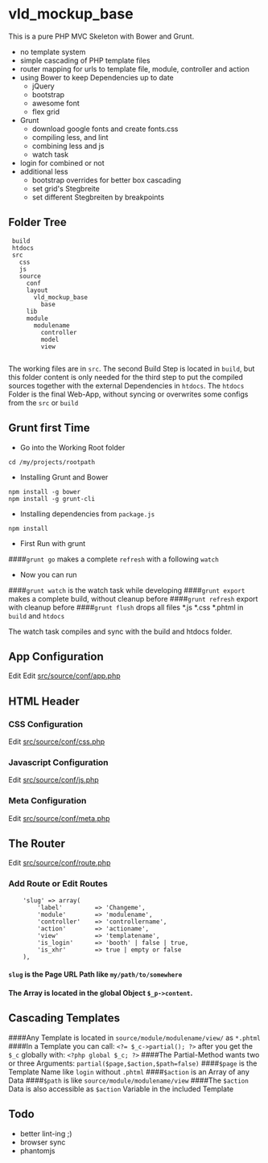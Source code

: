 
vld_mockup_base
==============================================

This is a pure PHP MVC Skeleton with Bower and Grunt.

- no template system
- simple cascading of PHP template files
- router mapping for urls to template file, module, controller and action
- using Bower to keep Dependencies up to date
  - jQuery
  - bootstrap
  - awesome font
  - flex grid
- Grunt
  - download google fonts and create fonts.css
  - compiling less, and lint
  - combining less and js
  - watch task
- login for combined or not
- additional less
  - bootstrap overrides for better box cascading
  - set grid's Stegbreite
  - set different Stegbreiten by breakpoints

## Folder Tree
```
 build
 htdocs
 src
   css
   js
   source
     conf
     layout
       vld_mockup_base
         base
     lib
     module
       modulename
         controller
         model
         view
   
```

The working files are in ```src```. The second Build Step is located in ```build```, but this folder content is only needed for the third step to put the compiled sources together with the external Dependencies in ```htdocs```.
The ```htdocs``` Folder is the final Web-App, without syncing or overwrites some configs from the ```src``` or ```build```



## Grunt first Time

- Go into the Working Root folder

```cd /my/projects/rootpath```

- Installing Grunt and Bower
```
npm install -g bower
npm install -g grunt-cli
```

- Installing dependencies from ```package.js```
```
npm install
```

- First Run with grunt

####```grunt go``` makes a complete ```refresh``` with a following ```watch```

- Now you can run

####```grunt watch``` is the watch task while developing
####```grunt export``` makes a complete build, without cleanup before
####```grunt refresh``` export with cleanup before
####```grunt flush``` drops all files *.js *.css *.phtml in ```build``` and ```htdocs```


The watch task compiles and sync with the build and htdocs folder.


## App Configuration

Edit Edit [src/source/conf/app.php](https://github.com/seekwhencer/Mockup-base/blob/master/src/source/conf/app.php "src/source/conf/app.php")

## HTML Header

### CSS Configuration

Edit [src/source/conf/css.php](https://github.com/seekwhencer/Mockup-base/blob/master/src/source/conf/css.php "src/source/conf/css.php")

### Javascript Configuration

Edit [src/source/conf/js.php](https://github.com/seekwhencer/Mockup-base/blob/master/src/source/conf/js.php "src/source/conf/js.php")

### Meta Configuration

Edit [src/source/conf/meta.php](https://github.com/seekwhencer/Mockup-base/blob/master/src/source/conf/meta.php "src/source/conf/meta.php")

## The Router

Edit [src/source/conf/route.php](https://github.com/seekwhencer/Mockup-base/blob/master/src/source/conf/route.php "src/source/conf/route.php") 

### Add Route or Edit Routes

```
    'slug' => array(
        'label'         => 'Changeme',
        'module'        => 'modulename',
        'controller'    => 'controllername',
        'action'        => 'actioname',
        'view'          => 'templatename',
        'is_login'      => 'booth' | false | true,
        'is_xhr'        => true | empty or false
    ),
````

#### ```slug``` is the Page URL Path like ```my/path/to/somewhere```
#### The Array is located in the global Object ```$_p->content```.

## Cascading Templates

####Any Template is located in ```source/module/modulename/view/``` as ```*.phtml```
####In a Template you can call: ``` <?= $_c->partial(); ?> ``` after you get the ```$_c``` globally with: ```<?php global $_c; ?>```
####The Partial-Method wants two or three Arguments: ``` partial($page,$action,$path=false) ```
####```$page``` is the Template Name like ```login``` without ```.phtml```
####```$action``` is an Array of any Data 
####```$path``` is like ```source/module/modulename/view```
####The ```$action``` Data is also accessible as ```$action``` Variable in the included Template

## Todo

- better lint-ing ;)
- browser sync
- phantomjs

